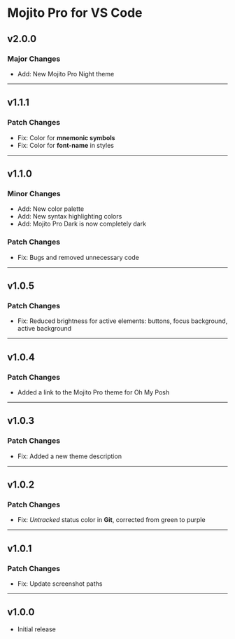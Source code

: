 # Mojito Pro for VS Code

## v2.0.0

### Major Changes

- Add: New Mojito Pro Night theme

___

## v1.1.1

### Patch Changes

- Fix: Color for **mnemonic symbols**
- Fix: Color for **font-name** in styles

___

## v1.1.0

### Minor Changes

- Add: New color palette
- Add: New syntax highlighting colors
- Add: Mojito Pro Dark is now completely dark

### Patch Changes

- Fix: Bugs and removed unnecessary code

___

## v1.0.5

### Patch Changes

- Fix: Reduced brightness for active elements: buttons, focus background, active background

___

## v1.0.4

### Patch Changes

- Added a link to the Mojito Pro theme for Oh My Posh

___

## v1.0.3

### Patch Changes

- Fix: Added a new theme description

___

## v1.0.2

### Patch Changes

- Fix: *Untracked* status color in **Git**, corrected from green to purple

___

## v1.0.1

### Patch Changes

- Fix: Update screenshot paths

___

## v1.0.0

- Initial release
